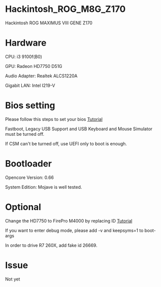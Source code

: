 # Hackintosh_ROG_M8G_Z170
Hackintosh ROG MAXIMUS VIII GENE Z170

# Hardware
CPU: i3 9100f(B0)

GPU: Radeon HD7750 D51G 

Audio Adapter: Realtek ALCS1220A

Gigabit LAN: Intel I219-V

# Bios setting

Please follow this steps to set your bios [Tutorial](https://jingyan.baidu.com/article/90bc8fc822c5d8b752640c1c.html)

Fastboot, Legacy USB Support and USB Keyboard and Mouse Simulator must be turned off.

If CSM can't be turned off, use UEFI only to boot is enough.

# Bootloader

Opencore Version: 0.66

System Edition: Mojave is well tested.

# Optional

Change the HD7750 to FirePro M4000 by replacing ID [Tutorial](https://zhuanlan.zhihu.com/p/351441674)

If you want to enter debug mode, please add -v and keepsyms=1 to boot-args

In order to drive R7 260X, add fake id 26669.

# Issue

Not yet
